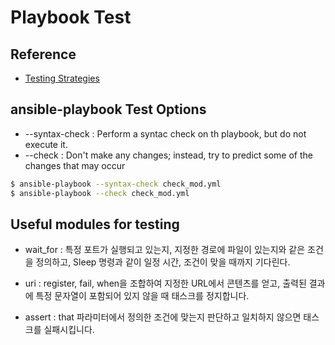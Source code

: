 # Playbook Test

## Reference
* [Testing Strategies](https://docs.ansible.com/ansible/latest/reference_appendices/test_strategies.html)

## ansible-playbook Test Options
* --syntax-check : Perform a syntac check on th playbook, but do not execute it.
* --check : Don't make any changes; instead, try to predict some of the changes that may occur

```bash
$ ansible-playbook --syntax-check check_mod.yml
$ ansible-playbook --check check_mod.yml
```

## Useful modules for testing
* wait_for : 특정 포트가 실행되고 있는지, 지정한 경로에 파일이 있는지와 같은 조건을 정의하고, Sleep 명령과 같이 일정 시간, 조건이 맞을 때까지 기다린다.

* uri : register, fail, when을 조합하여 지정한 URL에서 콘텐츠를 얻고, 출력된 결과에 특정 문자열이 포함되어 있지 않을 때 태스크를 정지합니다.

* assert : that 파라미터에서 정의한 조건에 맞는지 판단하고 일치하지 않으면 태스크를 실패시킵니다.
